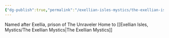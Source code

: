 ```yaml
---
{"dg-publish":true,"permalink":"/exellian-isles-mystics/the-exellian-isles/","noteIcon":""}
---
```


Named after Exellia, prison of The Unraveler
Home to [[Exellian Isles, Mystics/The Exellian Mystics\|The Exellian Mystics]]